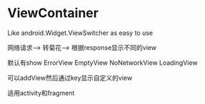 ViewContainer
=============

Like android.Widget.ViewSwitcher as easy to use

网络请求--> 转菊花--> 根据response显示不同的view

默认有show ErrorView EmptyView NoNetworkView LoadingView

可以addView然后通过key显示自定义的view

适用activity和fragment
